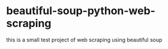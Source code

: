 # beautiful-soup-python-web-scraping
this is a small test project of web scraping using beautiful soup
